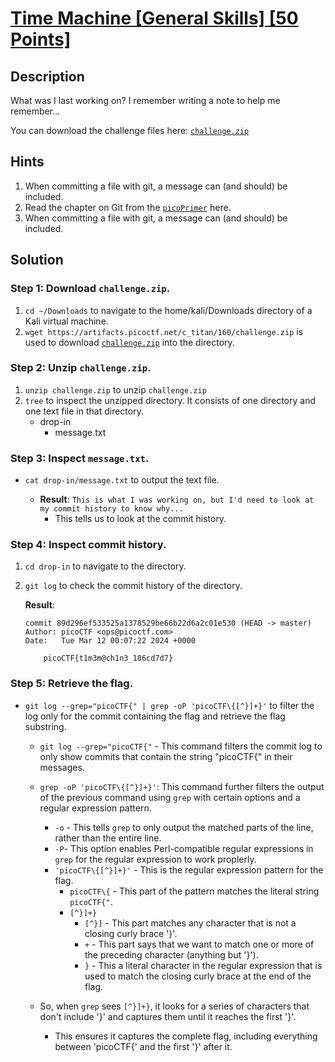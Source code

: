 # [Time Machine [General Skills] [50 Points]](https://play.picoctf.org/practice/challenge/425?category=5&originalEvent=73&page=1) #


## Description ##
What was I last working on? I remember writing a note to help me remember...

You can download the challenge files here: [`challenge.zip`](https://artifacts.picoctf.net/c_titan/160/challenge.zip)

## Hints ##
1. When committing a file with git, a message can (and should) be included.
2. Read the chapter on Git from the [`picoPrimer`](https://primer.picoctf.org/#_git_version_control) here.
3. When committing a file with git, a message can (and should) be included.

## Solution ##
### Step 1: Download `challenge.zip`. ###
1. `cd ~/Downloads` to navigate to the home/kali/Downloads directory of a Kali virtual machine.
2. `wget https://artifacts.picoctf.net/c_titan/160/challenge.zip` is used to download [`challenge.zip`](https://artifacts.picoctf.net/c_titan/160/challenge.zip) into the directory.

### Step 2: Unzip `challenge.zip`. ###
1. `unzip challenge.zip` to unzip `challenge.zip`
2. `tree` to inspect the unzipped directory. It consists of one directory and one text file in that directory.
   * drop-in
     * message.txt
   
### Step 3: Inspect `message.txt`. ###
* `cat drop-in/message.txt` to output the text file.
  
  * **Result**: `This is what I was working on, but I'd need to look at my commit history to know why... ` 
     * This tells us to look at the commit history.
   
### Step 4: Inspect commit history. ### 
1. `cd drop-in` to navigate to the directory.
2. `git log` to check the commit history of the directory.
   
   **Result**:
      
       commit 89d296ef533525a1378529be66b22d6a2c01e530 (HEAD -> master)
       Author: picoCTF <ops@picoctf.com>
       Date:   Tue Mar 12 00:07:22 2024 +0000

           picoCTF{t1m3m@ch1n3_186cd7d7}

### Step 5: Retrieve the flag. ### 
* `git log --grep="picoCTF{" | grep -oP 'picoCTF\{[^}]+}'` to filter the log only for the commit containing the flag and retrieve the flag substring.
   
   * `git log --grep="picoCTF{"` - This command filters the commit log to only show commits that contain the string "picoCTF{" in their messages.
   * `grep -oP 'picoCTF\{[^}]+}'`: This command further filters the output of the previous command using `grep` with certain options and a regular expression pattern.
     * `-o` - This tells `grep` to only output the matched parts of the line, rather than the entire line.
     * `-P`- This option enables Perl-compatible regular expressions in `grep` for the regular expression to work proplerly.
     * `'picoCTF\{[^}]+}'` - This is the regular expression pattern  for the flag.
       * `picoCTF\{` - This part of the pattern matches the literal string `picoCTF{"`.
       * `[^}]+}`
         * `[^}]` - This part matches any character that is not a closing curly brace '}'.
         * `+` - This part says that we want to match one or more of the preceding character (anything but '}').
         * `}` - This a literal character in the regular expression that is used to match the closing curly brace at the end of the flag.

   * So, when `grep` sees `[^}]+}`, it looks for a series of characters that don't include '}' and captures them until it reaches the first '}'.
     * This ensures it captures the complete flag, including everything between 'picoCTF{' and the first '}' after it.
      
